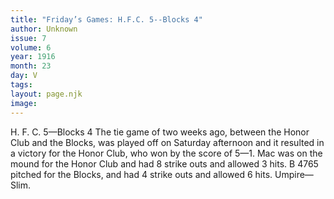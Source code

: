 ```yaml
---
title: "Friday’s Games: H.F.C. 5--Blocks 4"
author: Unknown
issue: 7
volume: 6
year: 1916
month: 23
day: V
tags:
layout: page.njk
image:
---
```

H. F. C. 5—Blocks 4      The tie game of two weeks ago, between the Honor Club and the Blocks, was played off on Saturday afternoon and it resulted in a victory for the Honor Club, who won by the score of 5—1.   Mac was on the mound for the Honor Club and had 8 strike outs and allowed 3 hits.    B 4765 pitched for the Blocks, and had 4 strike outs and allowed 6 hits.    Umpire—Slim. 




